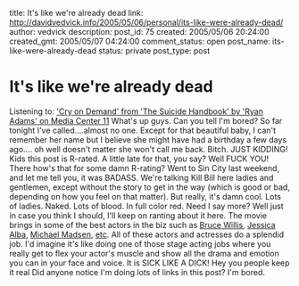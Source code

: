 title: It's like we're already dead
link: http://davidvedvick.info/2005/05/06/personal/its-like-were-already-dead/
author: vedvick
description: 
post_id: 75
created: 2005/05/06 20:24:00
created_gmt: 2005/05/07 04:24:00
comment_status: open
post_name: its-like-were-already-dead
status: private
post_type: post

# It's like we're already dead

Listening to: ['Cry on Demand' from 'The Suicide Handbook' by 'Ryan Adams' on Media Center 11](http://www.gracenote.com/xm/pcd/genalt/4dd293a9a532af549143160ae53ee4f2.html) What's up guys. Can you tell I'm bored? So far tonight I've called....almost no one. Except for that beautiful baby, I can't remember her name but I believe she might have had a birthday a few days ago.... oh well doesn't matter she won't call me back. Bitch. JUST KIDDING! Kids this post is R-rated. A little late for that, you say? Well FUCK YOU! There how's that for some damn R-rating? Went to Sin City last weekend, and let me tell you, it was BADASS. We're talking Kill Bill here ladies and gentlemen, except without the story to get in the way (which is good or bad, depending on how you feel on that matter). But really, it's damn cool. Lots of ladies. Naked. Lots of blood. In full color red. Need I say more? Well just in case you think I should, I'll keep on ranting about it here. The movie brings in some of the best actors in the biz such as [Bruce Willis](http://www.imdb.com/name/nm0000246/), [Jessica Alba](http://www.imdb.com/name/nm0004695/), [Michael Madsen](http://www.imdb.com/name/nm0000514/), [etc](http://www.imdb.com/title/tt0401792/). All of these actors and actresses do a splendid job. I'd imagine it's like doing one of those stage acting jobs where you really get to flex your actor's muscle and show all the drama and emotion you can in your face and voice. It is SICK LIKE A DICK! Hey you people keep it real Did anyone notice I'm doing lots of links in this post? I'm bored.